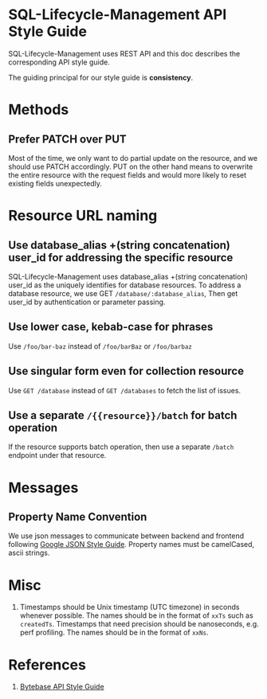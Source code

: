 # SQL-Lifecycle-Management API Style Guide

SQL-Lifecycle-Management uses REST API and this doc describes the corresponding API style guide.

The guiding principal for our style guide is **consistency**.

# Methods

## Prefer PATCH over PUT

Most of the time, we only want to do partial update on the resource, and we should use PATCH accordingly. PUT on the other hand means to overwrite the entire resource with the request fields and would more likely to reset existing fields unexpectedly.

# Resource URL naming

## Use database_alias +(string concatenation) user_id for addressing the specific resource

SQL-Lifecycle-Management uses database_alias +(string concatenation) user_id as the uniquely identifies for database resources. To address a database resource, we use GET `/database/:database_alias`, Then get user_id by authentication or parameter passing.

## Use lower case, kebab-case for phrases

Use `/foo/bar-baz` instead of `/foo/barBaz` or `/foo/barbaz`

## Use singular form even for collection resource

Use `GET /database` instead of `GET /databases` to fetch the list of issues.

## Use a separate `/{{resource}}/batch` for batch operation

If the resource supports batch operation, then use a separate `/batch` endpoint under that resource.

# Messages

## Property Name Convention

We use json messages to communicate between backend and frontend following [Google JSON Style Guide](https://google.github.io/styleguide/jsoncstyleguide.xml). Property names must be camelCased, ascii strings.

# Misc

1. Timestamps should be Unix timestamp (UTC timezone) in seconds whenever possible. The names should be in the format of `xxTs` such as `createdTs`. Timestamps that need precision should be nanoseconds, e.g. perf profiling. The names should be in the format of `xxNs`.

# References

1. [Bytebase API Style Guide](https://github.com/bytebase/bytebase/blob/main/docs/api-style-guide.md)
